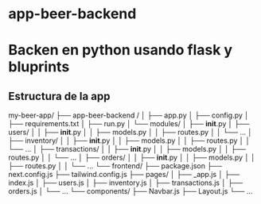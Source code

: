 # app-beer-backend 

# Backen en python usando flask y bluprints

## Estructura de la app
my-beer-app/
├── app-beer-backend /
│   ├── app.py
│   ├── config.py
│   ├── requirements.txt
│   ├── run.py
│   └── modules/
│       ├── __init__.py
│       ├── users/
│       │   ├── __init__.py
│       │   ├── models.py
│       │   ├── routes.py
│       │   └── ...
│       ├── inventory/
│       │   ├── __init__.py
│       │   ├── models.py
│       │   ├── routes.py
│       │   └── ...
│       ├── transactions/
│       │   ├── __init__.py
│       │   ├── models.py
│       │   ├── routes.py
│       │   └── ...
│       ├── orders/
│       │   ├── __init__.py
│       │   ├── models.py
│       │   ├── routes.py
│       │   └── ...
└── frontend/
    ├── package.json
    ├── next.config.js
    ├── tailwind.config.js
    ├── pages/
    │   ├── _app.js
    │   ├── index.js
    │   ├── users.js
    │   ├── inventory.js
    │   ├── transactions.js
    │   ├── orders.js
    │   └── ...
    └── components/
        ├── Navbar.js
        ├── Layout.js
        └── ...
